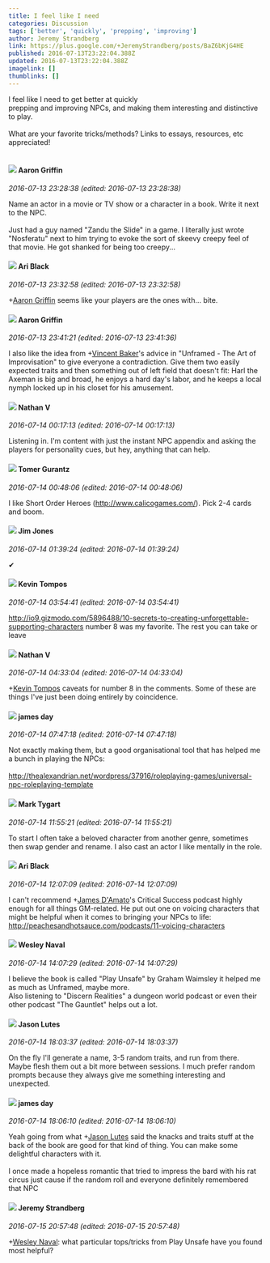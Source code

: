 ```yaml
---
title: I feel like I need
categories: Discussion
tags: ['better', 'quickly', 'prepping', 'improving']
author: Jeremy Strandberg
link: https://plus.google.com/+JeremyStrandberg/posts/BaZ6bKjG4HE
published: 2016-07-13T23:22:04.388Z
updated: 2016-07-13T23:22:04.388Z
imagelink: []
thumblinks: []
---
```


I feel like I need to get better at quickly<br />prepping and improving NPCs, and making them interesting and distinctive to play. <br /><br />What are your favorite tricks/methods? Links to essays, resources, etc appreciated!<br /><br />
<div id='comment z13cx1nrkyucepbtz23xx5phrtj5hr4t5'>
  <h4><img src='{{site.baseurl}}//images/avatars/103667855585775066713_photo.jpg'> Aaron Griffin</h4>
      <p><cite>2016-07-13 23:28:38 (edited: 2016-07-13 23:28:38)</cite></p>
        <p>Name an actor in a movie or TV show or a character in a book. Write it next to the NPC.<br /><br />Just had a guy named &quot;Zandu the Slide&quot; in a game. I literally just wrote &quot;Nosferatu&quot; next to him trying to evoke the sort of skeevy creepy feel of that movie. He got shanked for being too creepy...</p>
</div>
        

<div id='comment z13cx1nrkyucepbtz23xx5phrtj5hr4t5'>
  <h4><img src='{{site.baseurl}}//images/avatars/114340138562787667396_photo.jpg'> Ari Black</h4>
      <p><cite>2016-07-13 23:32:58 (edited: 2016-07-13 23:32:58)</cite></p>
        <p><span class="proflinkWrapper"><span class="proflinkPrefix">+</span><a class="proflink" href="https://plus.google.com/103667855585775066713" oid="103667855585775066713">Aaron Griffin</a></span>​ seems like your players are the ones with... bite.</p>
</div>
        

<div id='comment z13cx1nrkyucepbtz23xx5phrtj5hr4t5'>
  <h4><img src='{{site.baseurl}}//images/avatars/103667855585775066713_photo.jpg'> Aaron Griffin</h4>
      <p><cite>2016-07-13 23:41:21 (edited: 2016-07-13 23:41:36)</cite></p>
        <p>I also like the idea from <span class="proflinkWrapper"><span class="proflinkPrefix">+</span><a class="proflink" href="https://plus.google.com/118131565520525592332" oid="118131565520525592332">Vincent Baker</a></span>​​&#39;s advice in &quot;Unframed - The Art of Improvisation&quot; to give everyone a contradiction. Give them two easily expected traits and then something out of left field that doesn&#39;t fit: Harl the Axeman is big and broad, he enjoys a hard day&#39;s labor, and he keeps a local nymph locked up in his closet for his amusement.</p>
</div>
        

<div id='comment z13cx1nrkyucepbtz23xx5phrtj5hr4t5'>
  <h4><img src='{{site.baseurl}}//images/avatars/103360819573614339342_photo.jpg'> Nathan V</h4>
      <p><cite>2016-07-14 00:17:13 (edited: 2016-07-14 00:17:13)</cite></p>
        <p>Listening in. I&#39;m content with just the instant NPC appendix and asking the players for personality cues, but hey, anything that can help.</p>
</div>
        

<div id='comment z13cx1nrkyucepbtz23xx5phrtj5hr4t5'>
  <h4><img src='{{site.baseurl}}//images/avatars/105691132767402178467_photo.jpg'> Tomer Gurantz</h4>
      <p><cite>2016-07-14 00:48:06 (edited: 2016-07-14 00:48:06)</cite></p>
        <p>I like Short Order Heroes (<a href="http://www.calicogames.com/" class="ot-anchor">http://www.calicogames.com/</a>). Pick 2-4 cards and boom.</p>
</div>
        

<div id='comment z13cx1nrkyucepbtz23xx5phrtj5hr4t5'>
  <h4><img src='{{site.baseurl}}//images/avatars/114075227630675466545_photo.jpg'> Jim Jones</h4>
      <p><cite>2016-07-14 01:39:24 (edited: 2016-07-14 01:39:24)</cite></p>
        <p>✔</p>
</div>
        

<div id='comment z13cx1nrkyucepbtz23xx5phrtj5hr4t5'>
  <h4><img src='{{site.baseurl}}//images/avatars/105730424784548401004_photo.jpg'> Kevin Tompos</h4>
      <p><cite>2016-07-14 03:54:41 (edited: 2016-07-14 03:54:41)</cite></p>
        <p><a href="http://io9.gizmodo.com/5896488/10-secrets-to-creating-unforgettable-supporting-characters" class="ot-anchor">http://io9.gizmodo.com/5896488/10-secrets-to-creating-unforgettable-supporting-characters</a> number 8 was my favorite. The rest you can take or leave</p>
</div>
        

<div id='comment z13cx1nrkyucepbtz23xx5phrtj5hr4t5'>
  <h4><img src='{{site.baseurl}}//images/avatars/103360819573614339342_photo.jpg'> Nathan V</h4>
      <p><cite>2016-07-14 04:33:04 (edited: 2016-07-14 04:33:04)</cite></p>
        <p><span class="proflinkWrapper"><span class="proflinkPrefix">+</span><a class="proflink" href="https://plus.google.com/105730424784548401004" oid="105730424784548401004">Kevin Tompos</a></span>​ caveats for number 8 in the comments. Some of these are things I&#39;ve just been doing entirely by coincidence.</p>
</div>
        

<div id='comment z13cx1nrkyucepbtz23xx5phrtj5hr4t5'>
  <h4><img src='{{site.baseurl}}//images/avatars/102471828307590489125_photo.jpg'> james day</h4>
      <p><cite>2016-07-14 07:47:18 (edited: 2016-07-14 07:47:18)</cite></p>
        <p>Not exactly making them, but a good organisational tool that has helped me a bunch in playing the NPCs:<br /><br /><a href="http://thealexandrian.net/wordpress/37916/roleplaying-games/universal-npc-roleplaying-template" class="ot-anchor">http://thealexandrian.net/wordpress/37916/roleplaying-games/universal-npc-roleplaying-template</a></p>
</div>
        

<div id='comment z13cx1nrkyucepbtz23xx5phrtj5hr4t5'>
  <h4><img src='{{site.baseurl}}//images/avatars/118088719859349999400_photo.jpg'> Mark Tygart</h4>
      <p><cite>2016-07-14 11:55:21 (edited: 2016-07-14 11:55:21)</cite></p>
        <p>To start I  often take a beloved  character from another genre, sometimes then swap gender and rename.  I also cast an actor I like mentally in the role.</p>
</div>
        

<div id='comment z13cx1nrkyucepbtz23xx5phrtj5hr4t5'>
  <h4><img src='{{site.baseurl}}//images/avatars/114340138562787667396_photo.jpg'> Ari Black</h4>
      <p><cite>2016-07-14 12:07:09 (edited: 2016-07-14 12:07:09)</cite></p>
        <p>I can&#39;t recommend <span class="proflinkWrapper"><span class="proflinkPrefix">+</span><a class="proflink" href="https://plus.google.com/114267969888182277146" oid="114267969888182277146">James D&#39;Amato</a></span>&#39;s Critical Success podcast highly enough for all things GM-related. He put out one on voicing characters that might be helpful when it comes to bringing your NPCs to life: <a href="http://peachesandhotsauce.com/podcasts/11-voicing-characters" class="ot-anchor">http://peachesandhotsauce.com/podcasts/11-voicing-characters</a></p>
</div>
        

<div id='comment z13cx1nrkyucepbtz23xx5phrtj5hr4t5'>
  <h4><img src='{{site.baseurl}}//images/avatars/110242849505448190645_photo.jpg'> Wesley Naval</h4>
      <p><cite>2016-07-14 14:07:29 (edited: 2016-07-14 14:07:29)</cite></p>
        <p>I believe the book is called &quot;Play Unsafe&quot; by Graham Waimsley it helped me as much as Unframed, maybe more.<br />Also listening to &quot;Discern Realities&quot; a dungeon world podcast or even their other podcast &quot;The Gauntlet&quot; helps out a lot.</p>
</div>
        

<div id='comment z13cx1nrkyucepbtz23xx5phrtj5hr4t5'>
  <h4><img src='{{site.baseurl}}//images/avatars/115657313205562994919_photo.jpg'> Jason Lutes</h4>
      <p><cite>2016-07-14 18:03:37 (edited: 2016-07-14 18:03:37)</cite></p>
        <p>On the fly I&#39;ll generate a name, 3-5 random traits, and run from there. Maybe flesh them out a bit more between sessions. I much prefer random prompts because they always give me something interesting and unexpected.</p>
</div>
        

<div id='comment z13cx1nrkyucepbtz23xx5phrtj5hr4t5'>
  <h4><img src='{{site.baseurl}}//images/avatars/102471828307590489125_photo.jpg'> james day</h4>
      <p><cite>2016-07-14 18:06:10 (edited: 2016-07-14 18:06:10)</cite></p>
        <p>Yeah going from what <span class="proflinkWrapper"><span class="proflinkPrefix">+</span><a class="proflink" href="https://plus.google.com/115657313205562994919" oid="115657313205562994919">Jason Lutes</a></span>​ said the knacks and traits stuff at the back of the book are good for that kind of thing. You can make some delightful characters with it.<br /><br />I once made a hopeless romantic that tried to impress the bard with his rat circus just cause if the random roll and everyone definitely remembered that NPC</p>
</div>
        

<div id='comment z13cx1nrkyucepbtz23xx5phrtj5hr4t5'>
  <h4><img src='{{site.baseurl}}//images/avatars/102595580176380683252_photo.jpg'> Jeremy Strandberg</h4>
      <p><cite>2016-07-15 20:57:48 (edited: 2016-07-15 20:57:48)</cite></p>
        <p><span class="proflinkWrapper"><span class="proflinkPrefix">+</span><a class="proflink" href="https://plus.google.com/110242849505448190645" oid="110242849505448190645">Wesley Naval</a></span>: what particular tops/tricks from Play Unsafe have you found most helpful?</p>
</div>
        